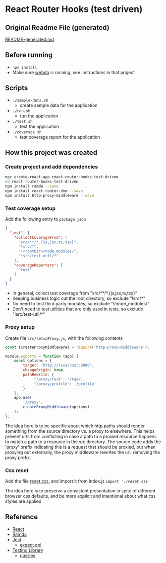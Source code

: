 # React Router Hooks (test driven)

## Original Readme File (generated)
[README-generated.md](README-generated.md)

## Before running
- `npm install`
- Make sure [webdb](https://gitlab.cj.dev/training/webdb) is running, see instructions in that project

## Scripts
- `./sample-data.sh`
    - create sample data for the application
- `./run.sh`
    - run the application
- `./test.sh`
    - test the application
- `./coverage.sh`
    - test coverage report for the application
    
## How this project was created

### Create project and add dependencies
```bash
npx create-react-app react-router-hooks-test-driven
cd react-router-hooks-test-driven
npm install ramda --save
npm install react-router-dom --save
npm install http-proxy-middleware --save
```

### Test coverage setup
Add the following entry to `package.json`

```json
{
  "jest": {
    "collectCoverageFrom": [
      "src/**/*.{js,jsx,ts,tsx}",
      "!src/*",
      "!<rootDir>/node_modules/",
      "!src/test-util/*"
    ],
    "coverageReporters": [
      "text"
    ]
  }
}
```

- In general, collect test coverage from "src/**/*.{js,jsx,ts,tsx}"
- Keeping business logic out the root directory, so exclude "!src/*"
- No need to test third party modules, so exclude "!<rootDir>/node_modules/"
- Don't need to test utilities that are only used in tests, so exclude "!src/test-util/*" 

### Proxy setup
Create file `src/setupProxy.js`, with the following contents

```javascript
const {createProxyMiddleware} = require('http-proxy-middleware');

module.exports = function (app) {
    const options = {
        target: 'http://localhost:8080',
        changeOrigin: true,
        pathRewrite: {
            '^/proxy/task': '/task',
            '^/proxy/profile': '/profile'
        }
    };
    app.use(
        '/proxy',
        createProxyMiddleware(options)
    );
};
```

The idea here is to be specific about which http paths should render something from the source directory vs. a proxy to elsewhere.
This helps prevent urls from conflicting in case a path to a proxied resource happens to match a path to a resource in the src directory.
The source code adds the 'proxy' prefix indicating this is a request that should be proxied,
but when proxying out externally, the proxy middleware rewrites the url, removing the proxy prefix.

### Css reset
Add the file [reset.css](http://meyerweb.com/eric/tools/css/reset/),
and import it from index.js `import './reset.css'`

The idea here is to preserve a consistent presentation in spite of different browser css defaults,
and be more explicit and intentional about what css styles are applied

## Reference
- [React](https://reactjs.org/)
- [Ramda](https://ramdajs.com/)
- [Jest](https://jestjs.io/)
    - [expect api](https://jestjs.io/docs/en/expect)
- [Testing Library](https://testing-library.com)
    - [queries](https://testing-library.com/docs/dom-testing-library/api-queries)
